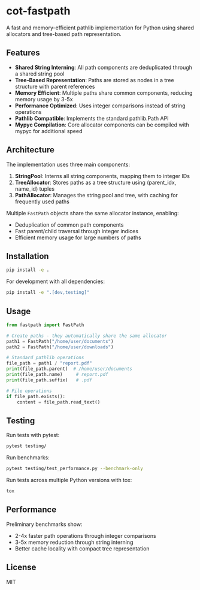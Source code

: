 # cot-fastpath

A fast and memory-efficient pathlib implementation for Python using shared allocators and tree-based path representation.

## Features

- **Shared String Interning**: All path components are deduplicated through a shared string pool
- **Tree-Based Representation**: Paths are stored as nodes in a tree structure with parent references
- **Memory Efficient**: Multiple paths share common components, reducing memory usage by 3-5x
- **Performance Optimized**: Uses integer comparisons instead of string operations
- **Pathlib Compatible**: Implements the standard pathlib.Path API
- **Mypyc Compilation**: Core allocator components can be compiled with mypyc for additional speed

## Architecture

The implementation uses three main components:

1. **StringPool**: Interns all string components, mapping them to integer IDs
2. **TreeAllocator**: Stores paths as a tree structure using (parent_idx, name_id) tuples
3. **PathAllocator**: Manages the string pool and tree, with caching for frequently used paths

Multiple `FastPath` objects share the same allocator instance, enabling:
- Deduplication of common path components
- Fast parent/child traversal through integer indices
- Efficient memory usage for large numbers of paths

## Installation

```bash
pip install -e .
```

For development with all dependencies:

```bash
pip install -e ".[dev,testing]"
```

## Usage

```python
from fastpath import FastPath

# Create paths - they automatically share the same allocator
path1 = FastPath("/home/user/documents")
path2 = FastPath("/home/user/downloads")

# Standard pathlib operations
file_path = path1 / "report.pdf"
print(file_path.parent)  # /home/user/documents
print(file_path.name)     # report.pdf
print(file_path.suffix)   # .pdf

# File operations
if file_path.exists():
    content = file_path.read_text()
```

## Testing

Run tests with pytest:

```bash
pytest testing/
```

Run benchmarks:

```bash
pytest testing/test_performance.py --benchmark-only
```

Run tests across multiple Python versions with tox:

```bash
tox
```

## Performance

Preliminary benchmarks show:
- 2-4x faster path operations through integer comparisons
- 3-5x memory reduction through string interning
- Better cache locality with compact tree representation

## License

MIT
